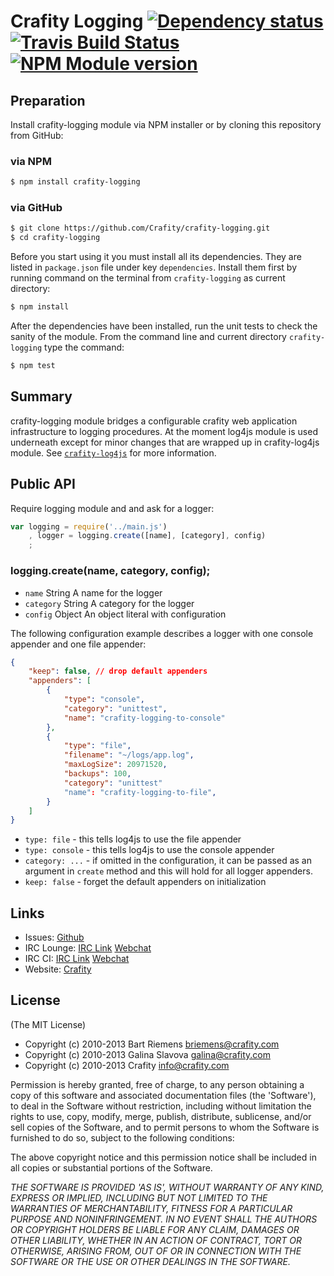 # Crafity Logging [![Dependency status](https://david-dm.org/crafity/crafity-logging.png)](https://david-dm.org/crafity/crafity-logging) [![Travis Build Status](https://travis-ci.org/Crafity/crafity-logging.png?branch=master)](https://travis-ci.org/Crafity/crafity-logging) [![NPM Module version](https://badge.fury.io/js/crafity-logging.png)](http://badge.fury.io/js/crafity-logging)


## Preparation

Install crafity-logging module via NPM installer or by cloning this repository from GitHub:

### via NPM

```sh
$ npm install crafity-logging
```


### via GitHub
```sh
$ git clone https://github.com/Crafity/crafity-logging.git
$ cd crafity-logging
```

Before you start using it you must install all its dependencies. They are listed in ``package.json`` file under key ``dependencies``.
Install them first by running command on the terminal from ``crafity-logging`` as current directory:

```sh
$ npm install
```

After the dependencies have been installed, run the unit tests to check the sanity of the module. From the command line
and current directory ``crafity-logging`` type the command:

```sh
$ npm test
```


## Summary

crafity-logging module bridges a configurable crafity web application infrastructure to logging procedures.
At the moment log4js module is used underneath except for minor changes that are wrapped up in crafity-log4js module. 
See [``crafity-log4js``](https://github.com/Crafity/crafity-log4js) for more information.


## Public API

Require logging module and and ask for a logger:


```js
var logging = require('../main.js')
	, logger = logging.create([name], [category], config)
	;
```

### logging.create(name, category, config);

* ``name`` String A name for the logger
* ``category`` String A category for the logger
* ``config`` Object An object literal with configuration


The following configuration example describes a logger with one console appender and one file appender:

```json
{                                                       
	"keep": false, // drop default appenders   
	"appenders": [                                                    
		{                                                                
			"type": "console",                                              
			"category": "unittest",
			"name": "crafity-logging-to-console"
		},                                                               
		{                                                                
			"type": "file",                                                 
			"filename": "~/logs/app.log",                      
			"maxLogSize": 20971520,                                         
			"backups": 100,
			"category": "unittest"
			"name": "crafity-logging-to-file",                                  
		}                                                                
	]
}                                                                                                                                                                                             
```

* ``type: file`` - this tells log4js to use the file appender 
* ``type: console`` - this tells log4js to use the console appender 
* ``category: ...`` - if omitted in the configuration, it can be passed as an argument in ``create`` method and this will hold for all logger appenders.
* ``keep: false`` - forget the default appenders on initialization

## Links
* Issues: [Github](https://github.com/Crafity/crafity-logging/issues)
* IRC Lounge: [IRC Link](irc://irc.freenode.net:6667/crafity-lounge) [Webchat](http://webchat.freenode.net?channels=crafity-lounge&uio=OT10cnVlJjExPTUx91)
* IRC CI: [IRC Link](irc://irc.freenode.net:6667/crafity-ci) [Webchat](http://webchat.freenode.net?channels=crafity-ci&uio=OT10cnVlJjExPTUx91)
* Website: [Crafity](http://crafity.com)

## License
(The MIT License)  

* Copyright (c) 2010-2013 Bart Riemens <briemens@crafity.com>  
* Copyright (c) 2010-2013 Galina Slavova <galina@crafity.com>  
* Copyright (c) 2010-2013 Crafity <info@crafity.com>  

Permission is hereby granted, free of charge, to any person obtaining
a copy of this software and associated documentation files (the
'Software'), to deal in the Software without restriction, including
without limitation the rights to use, copy, modify, merge, publish,
distribute, sublicense, and/or sell copies of the Software, and to
permit persons to whom the Software is furnished to do so, subject to
the following conditions:

The above copyright notice and this permission notice shall be
included in all copies or substantial portions of the Software.

*THE SOFTWARE IS PROVIDED 'AS IS', WITHOUT WARRANTY OF ANY KIND,
EXPRESS OR IMPLIED, INCLUDING BUT NOT LIMITED TO THE WARRANTIES OF
MERCHANTABILITY, FITNESS FOR A PARTICULAR PURPOSE AND NONINFRINGEMENT.
IN NO EVENT SHALL THE AUTHORS OR COPYRIGHT HOLDERS BE LIABLE FOR ANY
CLAIM, DAMAGES OR OTHER LIABILITY, WHETHER IN AN ACTION OF CONTRACT,
TORT OR OTHERWISE, ARISING FROM, OUT OF OR IN CONNECTION WITH THE
SOFTWARE OR THE USE OR OTHER DEALINGS IN THE SOFTWARE.*
